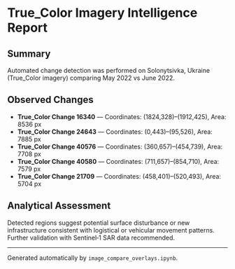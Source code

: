# True_Color Imagery Intelligence Report

## Summary
Automated change detection was performed on Solonytsivka, Ukraine (True_Color imagery) comparing May 2022 vs June 2022.

## Observed Changes
- **True_Color Change 16340** — Coordinates: (1824,328)–(1912,425), Area: 8536 px
- **True_Color Change 24643** — Coordinates: (0,443)–(95,526), Area: 7885 px
- **True_Color Change 40576** — Coordinates: (360,657)–(454,739), Area: 7708 px
- **True_Color Change 40580** — Coordinates: (711,657)–(854,710), Area: 7579 px
- **True_Color Change 21709** — Coordinates: (458,401)–(520,493), Area: 5704 px

## Analytical Assessment
Detected regions suggest potential surface disturbance or new infrastructure consistent with logistical or vehicular movement patterns. Further validation with Sentinel‑1 SAR data recommended.

---
Generated automatically by `image_compare_overlays.ipynb`.
